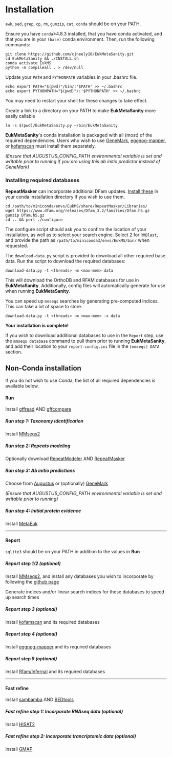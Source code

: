 # Installation

`awk`, `sed`, `grep`, `cp`, `rm`, `gunzip`, `cat`, `conda` should be on your PATH.

Ensure you have `conda`&ge;4.8.3 installed, that you have conda activated, and that you are in your `(base)` conda 
environment. Then, run the following commands:

```
git clone https://github.com/cjneely10/EukMetaSanity.git
cd EukMetaSanity && ./INSTALL.sh
conda activate EukMS
python -m compileall . > /dev/null
```

Update your `PATH` and `PYTHONPATH` variables in your .bashrc file.

```
echo export PATH="$(pwd)"/bin/:'$PATH' >> ~/.bashrc
echo export PYTHONPATH="$(pwd)"/:'$PYTHONPATH' >> ~/.bashrc
```

You may need to restart your shell for these changes to take effect.

Create a link to a directory on your PATH to make **EukMetaSanity** more easily callable

```
ln -s $(pwd)/EukMetaSanity.py ~/bin/EukMetaSanity
```

**EukMetaSanity**'s conda installation is packaged with all (most) of the required dependencies.
Users who wish to use [GeneMark](http://topaz.gatech.edu/GeneMark/license_download.cgi), 
[eggnog-mapper](https://github.com/eggnogdb/eggnog-mapper), or [kofamscan](https://www.genome.jp/tools/kofamkoala/) 
must install them separately.

*(Ensure that AUGUSTUS_CONFIG_PATH environmental variable is set and writable prior to running if you are using this ab 
initio predictor instead of GeneMark)*

### Installing required databases
**RepeatMasker** can incorporate additional DFam updates. [Install these](http://www.repeatmasker.org/RMDownload.html)
in your conda installation directory if you wish to use them.

```
cd /path/to/miniconda/envs/EukMS/share/RepeatMasker/Libraries/
wget https://www.dfam.org/releases/Dfam_3.2/families/Dfam.h5.gz
gunzip Dfam.h5.gz
cd .. && perl ./configure
```

The configure script should ask you to confirm the location of your installation, as well as to select your search 
engine. Select 2 for `RMBlast`, and provide the path as `/path/to/miniconda3/envs/EukMS/bin/` when requested.

The `download-data.py` script is provided to download all other required base data. Run the script to download the 
required databases:

```
download-data.py -t <threads> -m <max-mem> data
```

This will download the OrthoDB and RFAM databases for use in **EukMetaSanity**. Additionally, config files will 
automatically generate for use when running **EukMetaSanity**.

You can speed up `mmseqs` searches by generating pre-computed indices. This can take a lot of space to store.

```
download-data.py -t <threads> -m <max-mem> -x data
```

**Your installation is complete!**
 
If you wish to download additional databases to use in the `Report` step, use the 
`mmseqs database` command to pull them prior to running **EukMetaSanity**, and add their location to your 
`report-config.ini` file in the `[mmseqs] DATA` section.

## Non-Conda installation

If you do not wish to use Conda, the list of all required dependencies is available below.

#### Run

Install [gffread](https://github.com/gpertea/gffread) AND [gffcompare](https://github.com/gpertea/gffcompare)

##### Run step 1: Taxonomy identification
Install [MMseqs2](https://github.com/soedinglab/MMseqs2)

##### Run step 2: Repeats modeling
Optionally download [RepeatModeler](http://www.repeatmasker.org/RepeatModeler/) AND 
[RepeatMasker](http://www.repeatmasker.org/RMDownload.html)

##### Run step 3: *Ab initio* predictions
Choose from [Augustus](https://github.com/Gaius-Augustus/Augustus) or (optionally)
[GeneMark](http://topaz.gatech.edu/GeneMark/license_download.cgi)

*(Ensure that AUGUSTUS_CONFIG_PATH environmental variable is set and writable prior to running)*

##### Run step 4: Initial protein evidence
Install [MetaEuk](https://github.com/soedinglab/metaeuk)

---
#### Report

`sqlite3` should be on your PATH in addition to the values in **Run**

##### Report step 1/2 (optional)
Install [MMseqs2](https://github.com/soedinglab/MMseqs2), and install any databases you wish to incorporate by following
the [github page](https://github.com/soedinglab/mmseqs2/wiki#downloading-databases)

Generate indices and/or linear search indices for these databases to speed up search times

##### Report step 3 (optional)
Install [kofamscan](https://www.genome.jp/tools/kofamkoala/) and its required databases

##### Report step 4 (optional)
Install [eggnog-mapper](https://github.com/eggnogdb/eggnog-mapper) and its required databases

##### Report step 5 (optional)
Install [Rfam/Infernal](https://docs.rfam.org/en/latest/genome-annotation.html) and its required databases

---
#### Fast refine

Install [sambamba](https://lomereiter.github.io/sambamba/docs/sambamba-sort.html) AND
[BEDtools](https://github.com/arq5x/bedtools2/releases/tag/v2.29.2)

##### Fast refine step 1: Incorporate RNAseq data (optional)
Install [HISAT2](https://ccb.jhu.edu/software/hisat2/manual.shtml#building-from-source)

##### Fast refine step 2: Incorporate trancriptomic data (optional)
Install [GMAP](http://research-pub.gene.com/gmap/)



